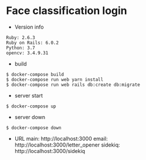 # Face classification login

* Version info
```
Ruby: 2.6.3
Ruby on Rails: 6.0.2
Python: 3.7
opencv: 3.4.9.31
```

* build
```
$ docker-compose build
$ docker-compose run web yarn install
$ docker-compose run web rails db:create db:migrate
```

* server start
```
$ docker-compose up
```

* server down
```
$ docker-compose down
```

* URL
main: http://localhost:3000
email: http://localhost:3000/letter_opener
sidekiq: http://localhost:3000/sidekiq
